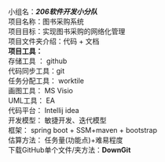 小组名：***206软件开发小分队***  
项目名称：图书采购系统  
项目目标：实现图书采购的网络化管理  
项目文件夹介绍：代码 +  文档    
**项目工具：**  
存储工具    ： github   
代码同步工具：git  
任务分配工具： worktile  
画图工具：     MS Visio  
UML工具：      EA  
代码平台：     Intellij idea  
开发模型：     敏捷开发、迭代模型  
框架：         spring boot + SSM+maven + bootstrap   
估算方法：     任务量(功能点)+难易程度  
下载GitHub单个文件/夹方法：**DownGit**  
